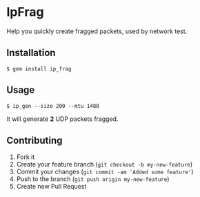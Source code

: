 # IpFrag

Help you quickly create fragged packets, used by network test.


## Installation

    $ gem install ip_frag

## Usage

    $ ip_gen --size 200 --mtu 1480
    
It will generate **2** UDP packets fragged.

## Contributing

1. Fork it
2. Create your feature branch (`git checkout -b my-new-feature`)
3. Commit your changes (`git commit -am 'Added some feature'`)
4. Push to the branch (`git push origin my-new-feature`)
5. Create new Pull Request
